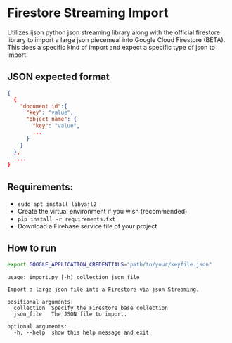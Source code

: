 # Firestore Streaming Import

Utilizes ijson python json streaming library along with the official firestore 
library to import a large json piecemeal into Google Cloud Firestore (BETA).
This does a specific kind of import and expect a specific type of json to import.

## JSON expected format

```json
{
  {
    "document id":{
      "key": "value",
      "object_name": {
        "key": "value",
        ...
      }
    }
  },
  ....
}
```

## Requirements: 
- `sudo apt install libyajl2`
- Create the virtual environment if you wish (recommended)
- `pip install -r requirements.txt`
- Download a Firebase service file of your project

## How to run

```bash 
export GOOGLE_APPLICATION_CREDENTIALS="path/to/your/keyfile.json"
```

```
usage: import.py [-h] collection json_file

Import a large json file into a Firestore via json Streaming. 

positional arguments:
  collection  Specify the Firestore base collection
  json_file   The JSON file to import.

optional arguments:
  -h, --help  show this help message and exit
```

